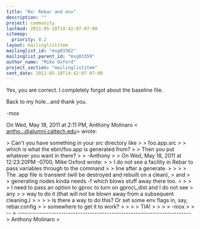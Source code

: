 ```yaml
---
title: "Re: Rebar and env"
description: ""
project: community
lastmod: 2011-05-18T14:42:07-07:00
sitemap:
  priority: 0.2
layout: mailinglistitem
mailinglist_id: "msg03362"
mailinglist_parent_id: "msg03359"
author_name: "Mike Oxford"
project_section: "mailinglistitem"
sent_date: 2011-05-18T14:42:07-07:00
---
```



Yes, you are correct. I completely forgot about the baseline file.

Back to my hole...and thank you.

-mox

On Wed, May 18, 2011 at 2:11 PM, Anthony Molinaro &lt;
antho...@alumni.caltech.edu&gt; wrote:

&gt; Can't you have something in your src directory like
&gt;
&gt; foo.app.src
&gt;
&gt; which is what the ebin/foo.app is generated from?
&gt;
&gt; Then you put whatever you want in there?
&gt;
&gt; -Anthony
&gt;
&gt; On Wed, May 18, 2011 at 12:23:20PM -0700, Mike Oxford wrote:
&gt; &gt; I do not see a facility in Rebar to pass variables through to the command
&gt; &gt; line after a generate.
&gt; &gt;
&gt; &gt; The .app file is transient (will be destroyed and rebuilt on a clean),
&gt; and
&gt; &gt; generating nodes kinda needs -f which blows stuff away there too.
&gt; &gt;
&gt; &gt; I need to pass an option to gproc to turn on gproc\\_dist and I do not see
&gt; any
&gt; &gt; way to do it (that will not be blown away from a subsequent cleaning.)
&gt; &gt;
&gt; &gt; Is there a way to do this? Or set some env flags in, say, rebar.config
&gt; &gt; somewhere to get it to work?
&gt; &gt;
&gt; &gt; TIA!
&gt; &gt;
&gt; &gt; -mox
&gt;
&gt; --
&gt; ------------------------------------------------------------------------
&gt; Anthony Molinaro 
&gt;
